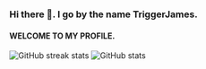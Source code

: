 ### Hi there 👋. I go by the name TriggerJames.
#### WELCOME TO MY PROFILE.

![GitHub streak stats](https://streak-stats.demolab.com/?user=TriggerJames&show_icons=true&theme=radical) ![GitHub stats](https://github-readme-stats.vercel.app/api?username=TriggerJames&show_icons=true&theme=radical)
